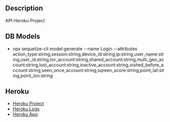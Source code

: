 ## Description
API Heroku Project

## DB Models 
- npx sequelize-cli model:generate --name Login --attributes action_type:string,session:string,device_id:string,ip:string,user_name:string,user_id:string,tor_account:string,shared_account:string,multi_geo_account:string,lost_account:string,inactive_account:string,visited_before_account:string,seen_once_account:string,sqreen_score:string,point_lat:string,point_lon:string

## Heroku 
- [Heroku Project](#)
- [Heroku Logs](#)
- [Heroku App](#)